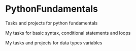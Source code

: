 # PythonFundamentals
 Tasks and projects for python fundamentals

My tasks for basic syntax, conditional statements and loops

My tasks and projects for data types variables 
